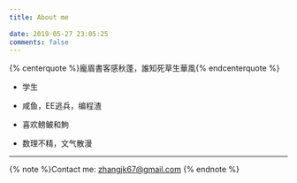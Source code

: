```yaml
---
title: About me
  
date: 2019-05-27 23:05:25
comments: false
---
```


{% centerquote %}龐眉書客感秋蓬，誰知死草生華風{% endcenterquote %}

- 学生

- 咸鱼，EE逃兵，编程渣

- 喜欢鳑鲏和鮈

- 数理不精，文气散漫

***
{% note %}Contact me: [zhangjk67@gmail.com](mailto:zhangjk67@gmail.com) {% endnote %}
